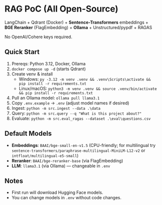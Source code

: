 # RAG PoC (All Open-Source)
LangChain + Qdrant (Docker) + **Sentence-Transformers** embeddings + **BGE Reranker** (FlagEmbedding) + **Ollama** + Unstructured/pypdf + RAGAS

No OpenAI/Cohere keys required.

## Quick Start
1) Prereqs: Python 3.12, Docker, Ollama
2) `docker compose up -d` (starts Qdrant)
3) Create venv & install
   - Windows: `py -3.12 -m venv .venv && .venv\Scripts\activate && pip install -r requirements.txt`
   - Linux/macOS: `python3 -m venv .venv && source .venv/bin/activate && pip install -r requirements.txt`
4) Pull an Ollama model: `ollama pull llama3.1`
5) Copy `.env.example` → `.env` (adjust model names if desired)
6) Ingest: `python -m src.ingest --data .\data`
7) Query: `python -m src.query --q "What is this project about?"`
8) Evaluate: `python -m src.eval_ragas --dataset .\eval\questions.csv`

## Default Models
- **Embeddings**: `BAAI/bge-small-en-v1.5` (CPU-friendly; for multilingual try `sentence-transformers/paraphrase-multilingual-MiniLM-L12-v2` or `intfloat/multilingual-e5-small`)
- **Reranker**: `BAAI/bge-reranker-base` (via FlagEmbedding)
- **LLM**: `llama3.1` (via Ollama) — changeable in `.env`

## Notes
- First run will download Hugging Face models.
- You can change models in `.env` without code changes.
